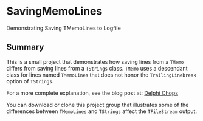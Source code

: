 # SavingMemoLines
Demonstrating Saving TMemoLines to Logfile
## Summary
This is a small project that demonstrates how saving lines from a `TMemo` differs from saving lines from a `TStrings` class. `TMemo` uses a descendant class for lines named `TMemoLines` that does not honor the `TrailingLinebreak` option of `TStrings`.

For a more complete explanation, see the blog post at:
[Delphi Chops](https://delphichops.blogspot.com/2021/04/tmemolines-and-filestream.html "Delphi Chops at Blogger")

You can download or clone this project group that illustrates some of the differences between `TMemoLines` and `TStrings` affect the `TFileStream` output.
